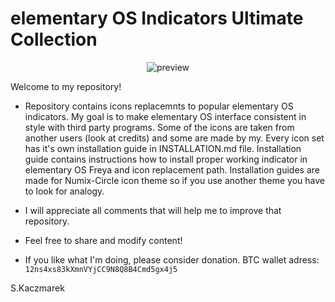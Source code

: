 # elementary OS Indicators Ultimate Collection

<p align="center">
  <img src="https://github.com/s-kaczmarek/elementaryOS_indicators_ultimate_collection/blob/master/preview.png" alt="preview"/>
</p>

Welcome to my repository!

* Repository contains icons replacemnts to popular elementary OS indicators. My goal is to make elementary OS interface consistent in style with third party programs. Some of the icons are taken from another users (look at credits) and some are made by my. Every icon set has it's own installation guide in INSTALLATION.md file. Installation guide contains instructions how to install proper working indicator in elementary OS Freya and icon replacement path. Installation guides are made for Numix-Circle icon theme so if you use another theme you have to look for analogy.

* I will appreciate all comments that will help me to improve that repository.

* Feel free to share and modify content!

* If you like what I'm doing, please consider donation. BTC wallet adress: `12ns4xs83kXmnVYjCC9N8Q8B4Cmd5gx4j5`

S.Kaczmarek
